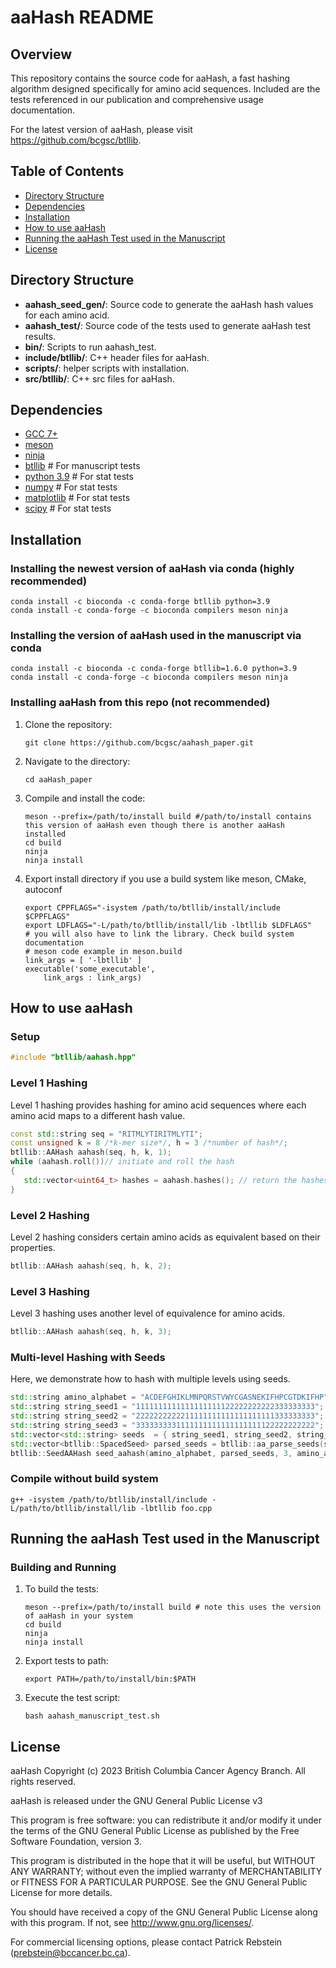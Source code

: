 # aaHash README

## Overview

This repository contains the source code for aaHash, a fast hashing algorithm designed specifically for amino acid sequences. Included are the tests referenced in our publication and comprehensive usage documentation.

For the latest version of aaHash, please visit https://github.com/bcgsc/btllib.

## Table of Contents

* [Directory Structure](#directory-structure)
* [Dependencies](#dependencies)
* [Installation](#installation)
* [How to use aaHash](#how-to-use-aahash)
* [Running the aaHash Test used in the Manuscript](#running-the-aahash-test-used-in-the-manuscript)
* [License](#license)

## Directory Structure

- **aahash_seed_gen/**: Source code to generate the aaHash hash values for each amino acid.
- **aahash_test/**: Source code of the tests used to generate aaHash test results.
- **bin/**: Scripts to run aahash_test.
- **include/btllib/**: C++ header files for aaHash.
- **scripts/**: helper scripts with installation.
- **src/btllib/**: C++ src files for aaHash.

## Dependencies
 * [GCC 7+](https://gcc.gnu.org/)
 * [meson](https://mesonbuild.com/Getting-meson.html)
 * [ninja](https://github.com/ninja-build/ninja/)
 * [btllib](https://github.com/bcgsc/btllib) # For manuscript tests
 * [python 3.9](https://www.python.org/) # For stat tests
 * [numpy](https://numpy.org/) # For stat tests
 * [matplotlib](https://matplotlib.org/) # For stat tests
 * [scipy](https://scipy.org/) # For stat tests

## Installation

### Installing the newest version of aaHash via conda (highly recommended)

   ```
   conda install -c bioconda -c conda-forge btllib python=3.9
   conda install -c conda-forge -c bioconda compilers meson ninja
   ```

### Installing the version of aaHash used in the manuscript via conda

   ```
   conda install -c bioconda -c conda-forge btllib=1.6.0 python=3.9
   conda install -c conda-forge -c bioconda compilers meson ninja
   ```

### Installing aaHash from this repo (not recommended)
1. Clone the repository:
   ```
   git clone https://github.com/bcgsc/aahash_paper.git
   ```

2. Navigate to the directory:
   ```
   cd aaHash_paper
   ```

3. Compile and install the code:
   ```
   meson --prefix=/path/to/install build #/path/to/install contains this version of aaHash even though there is another aaHash installed
   cd build
   ninja
   ninja install
   ```

4. Export install directory if you use a build system like meson, CMake, autoconf
   ```
   export CPPFLAGS="-isystem /path/to/btllib/install/include $CPPFLAGS"
   export LDFLAGS="-L/path/to/btllib/install/lib -lbtllib $LDFLAGS"
   # you will also have to link the library. Check build system documentation
   # meson code example in meson.build
   link_args = [ '-lbtllib' ]
   executable('some_executable',
       link_args : link_args)

   ```

## How to use aaHash

### Setup

```cpp
#include "btllib/aahash.hpp"
```

### Level 1 Hashing

Level 1 hashing provides hashing for amino acid sequences where each amino acid maps to a different hash value.

```cpp
const std::string seq = "RITMLYTIRITMLYTI";
const unsigned k = 8 /*k-mer size*/, h = 3 /*number of hash*/;
btllib::AAHash aahash(seq, h, k, 1); 
while (aahash.roll())// initiate and roll the hash
{ 
   std::vector<uint64_t> hashes = aahash.hashes(); // return the hashes of the current kmer
}
```

### Level 2 Hashing

Level 2 hashing considers certain amino acids as equivalent based on their properties.

```cpp
btllib::AAHash aahash(seq, h, k, 2);
```

### Level 3 Hashing

Level 3 hashing uses another level of equivalence for amino acids.

```cpp
btllib::AAHash aahash(seq, h, k, 3);
```

### Multi-level Hashing with Seeds

Here, we demonstrate how to hash with multiple levels using seeds.

```cpp
std::string amino_alphabet = "ACDEFGHIKLMNPQRSTVWYCGASNEKIFHPCGTDKIFHP";
std::string string_seed1 = "1111111111111111111122222222222333333333";
std::string string_seed2 = "2222222222211111111111111111111333333333";
std::string string_seed3 = "3333333331111111111111111111122222222222";
std::vector<std::string> seeds  = { string_seed1, string_seed2, string_seed3 };
std::vector<btllib::SpacedSeed> parsed_seeds = btllib::aa_parse_seeds(seeds3);
btllib::SeedAAHash seed_aahash(amino_alphabet, parsed_seeds, 3, amino_alphabet.size());
```

### Compile without build system
```
g++ -isystem /path/to/btllib/install/include -L/path/to/btllib/install/lib -lbtllib foo.cpp
```


## Running the aaHash Test used in the Manuscript

### Building and Running

1. To build the tests:
   ```
   meson --prefix=/path/to/install build # note this uses the version of aaHash in your system
   cd build
   ninja
   ninja install
   ```

2. Export tests to path:
   ```
   export PATH=/path/to/install/bin:$PATH
   ```

3. Execute the test script:
   ```
   bash aahash_manuscript_test.sh
   ```

## License
aaHash Copyright (c) 2023 British Columbia Cancer Agency Branch. All rights reserved.

aaHash is released under the GNU General Public License v3

This program is free software: you can redistribute it and/or modify it under the terms of the GNU General Public License as published by the Free Software Foundation, version 3.

This program is distributed in the hope that it will be useful, but WITHOUT ANY WARRANTY; without even the implied warranty of MERCHANTABILITY or FITNESS FOR A PARTICULAR PURPOSE. See the GNU General Public License for more details.

You should have received a copy of the GNU General Public License along with this program. If not, see http://www.gnu.org/licenses/.

For commercial licensing options, please contact Patrick Rebstein (prebstein@bccancer.bc.ca).
